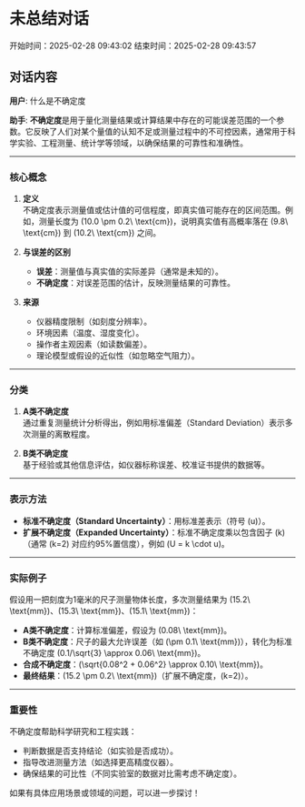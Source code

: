 # 未总结对话
开始时间：2025-02-28 09:43:02
结束时间：2025-02-28 09:43:57

## 对话内容

**用户**: 什么是不确定度

**助手**: **不确定度**是用于量化测量结果或计算结果中存在的可能误差范围的一个参数。它反映了人们对某个量值的认知不足或测量过程中的不可控因素，通常用于科学实验、工程测量、统计学等领域，以确保结果的可靠性和准确性。

---

### **核心概念**
1. **定义**  
   不确定度表示测量值或估计值的可信程度，即真实值可能存在的区间范围。例如，测量长度为 \(10.0 \pm 0.2\ \text{cm}\)，说明真实值有高概率落在 \(9.8\ \text{cm}\) 到 \(10.2\ \text{cm}\) 之间。

2. **与误差的区别**  
   - **误差**：测量值与真实值的实际差异（通常是未知的）。  
   - **不确定度**：对误差范围的估计，反映测量结果的可靠性。

3. **来源**  
   - 仪器精度限制（如刻度分辨率）。  
   - 环境因素（温度、湿度变化）。  
   - 操作者主观因素（如读数偏差）。  
   - 理论模型或假设的近似性（如忽略空气阻力）。

---

### **分类**
1. **A类不确定度**  
   通过重复测量统计分析得出，例如用标准偏差（Standard Deviation）表示多次测量的离散程度。

2. **B类不确定度**  
   基于经验或其他信息评估，如仪器标称误差、校准证书提供的数据等。

---

### **表示方法**
- **标准不确定度（Standard Uncertainty）**：用标准差表示（符号 \(u\)）。  
- **扩展不确定度（Expanded Uncertainty）**：标准不确定度乘以包含因子 \(k\)（通常 \(k=2\) 对应约95%置信度），例如 \(U = k \cdot u\)。

---

### **实际例子**
假设用一把刻度为1毫米的尺子测量物体长度，多次测量结果为 \(15.2\ \text{mm}\)、\(15.3\ \text{mm}\)、\(15.1\ \text{mm}\)：
- **A类不确定度**：计算标准偏差，假设为 \(0.08\ \text{mm}\)。  
- **B类不确定度**：尺子的最大允许误差（如 \(\pm 0.1\ \text{mm}\)），转化为标准不确定度 \(0.1/\sqrt{3} \approx 0.06\ \text{mm}\)。  
- **合成不确定度**：\(\sqrt{0.08^2 + 0.06^2} \approx 0.10\ \text{mm}\)。  
- **最终结果**：\(15.2 \pm 0.2\ \text{mm}\)（扩展不确定度，\(k=2\)）。

---

### **重要性**
不确定度帮助科学研究和工程实践：
- 判断数据是否支持结论（如实验是否成功）。  
- 指导改进测量方法（如选择更高精度仪器）。  
- 确保结果的可比性（不同实验室的数据对比需考虑不确定度）。

如果有具体应用场景或领域的问题，可以进一步探讨！
